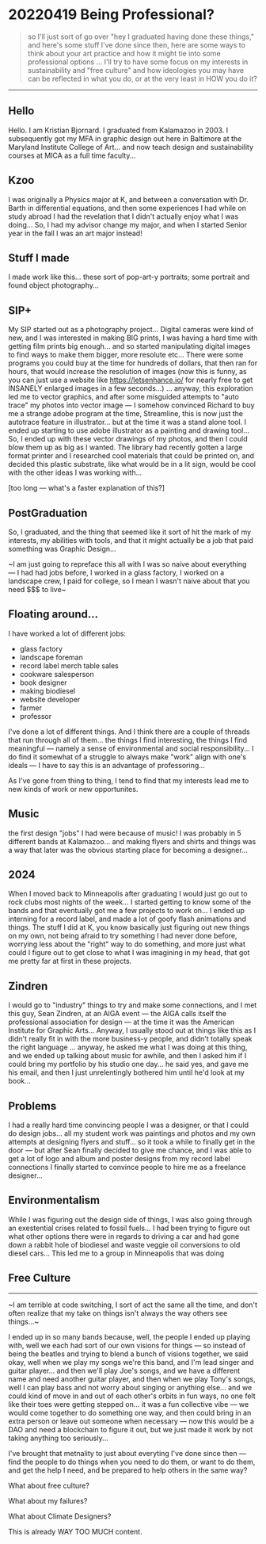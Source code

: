 # 20220419 Being Professional?

> so I'll just sort of go over "hey I graduated having done these things," and here's some stuff I've done since then, here are some ways to think about your art practice and how it might tie into some professional options … I'll try to have some focus on my interests in sustainability and "free culture" and how ideologies you may have can be reflected in what you do, or at the very least in HOW you do it?

---

## Hello

Hello. I am Kristian Bjornard. I graduated from Kalamazoo in 2003. I subsequently got my MFA in graphic design out here in Baltimore at the Maryland Institute College of Art... and now teach design and sustainability courses at MICA as a full time faculty...

## Kzoo

I was originally a Physics major at K, and between a conversation with Dr. Barth in differential equations, and then some experiences I had while on study abroad I had the revelation that I didn't actually enjoy what I was doing… So, I had my advisor change my major, and when I started Senior year in the fall I was an art major instead!

## Stuff I made

I made work like this… these sort of pop-art-y portraits; some portrait and found object photography…

## SIP+

My SIP started out as a photography project... Digital cameras were kind of new, and I was interested in making BIG prints, I was having a hard time with getting film prints big enough... and so started manipulating digital images to find ways to make them bigger, more resolute etc... There were some programs you could buy at the time for hundreds of dollars, that then ran for hours, that would increase the resolution of images (now this is funny, as you can just use a website like https://letsenhance.io/ for nearly free to get INSANELY enlarged images in a few seconds...) … anyway, this exploration led me to vector graphics, and after some misguided attempts to "auto trace" my photos into vector image — I somehow convinced Richard to buy me a strange adobe program at the time, Streamline, this is now just the autotrace feature in illustrator... but at the time it was a stand alone tool. I ended up starting to use adobe illustrator as a painting and drawing tool... So, I ended up with these vector drawings of my photos, and then I could blow them up as big as I wanted. The library had recently gotten a large format printer and I researched cool materials that could be printed on, and decided this plastic substrate, like what would be in a lit sign, would be cool with the other ideas I was working with...

[too long — what's a faster explanation of this?]

## PostGraduation

So, I graduated, and the thing that seemed like it sort of hit the mark of my interests, my abilities with tools, and that it might actually be a job that paid something was Graphic Design…

~I am just going to repreface this all with I was so naive about everything — I had had jobs before, I worked in a glass factory, I worked on a landscape crew, I paid for college, so I mean I wasn't naive about that you need $$$ to live~

## Floating around…

I have worked a lot of different jobs:

- glass factory
- landscape foreman
- record label merch table sales
- cookware salesperson
- book designer
- making biodiesel
- website developer
- farmer
- professor

I've done a lot of different things. And I think there are a couple of threads that run through all of them... the things I find interesting, the things I find meaningful — namely a sense of environmental and social responsibility... I do find it somewhat of a struggle to always make "work" align with one's ideals — I have to say this is an advantage of professoring...

As I've gone from thing to thing, I tend to find that my interests lead me to new kinds of work or new opportunites.

## Music

the first design "jobs" I had were because of music! I was probably in 5 different bands at Kalamazoo... and making flyers and shirts and things was a way that later was the obvious starting place for becoming a designer...

## 2024

When I moved back to Minneapolis after graduating I would just go out to rock clubs most nights of the week... I started getting to know some of the bands and that eventually got me a few projects to work on... I ended up interning for a record label, and made a lot of goofy flash animations and things. The stuff I did at K, you know basically just figuring out new things on my own, not being afraid to try something I had never done before, worrying less about the "right" way to do something, and more just what could I figure out to get close to what I was imagining in my head, that got me pretty far at first in these projects.

## Zindren

I would go to "industry" things to try and make some connections, and I met this guy, Sean Zindren, at an AIGA event — the AIGA calls itself the professional association for design — at the time it was the American Institute for Graphic Arts... Anyway, I usually stood out at things like this as I didn't really fit in with the more business-y people, and didn't totally speak the right language … anyway, he asked me what I was doing at this thing, and we ended up talking about music for awhile, and then I asked him if I could bring my portfolio by his studio one day... he said yes, and gave me his email, and then I just unrelentingly bothered him until he'd look at my book...

## Problems

I had a really hard time convincing people I was a designer, or that I could do design jobs... all my student work was paintings and photos and my own attempts at designing flyers and stuff... so it took a while to finally get in the door — but after Sean finally decided to give me chance, and I was able to get a lot of logo and album and poster designs from my record label connections I finally started to convince people to hire me as a freelance designer...

## Environmentalism

While I was figuring out the design side of things, I was also going through an exestential crises related to fossil fuels... I had been trying to figure out what other options there were in regards to driving a car and had gone down a rabbit hole of biodiesel and waste veggie oil conversions to old diesel cars... This led me to a group in Minneapolis that was doing

## Free Culture

---

~I am terrible at code switching, I sort of act the same all the time, and don't often realize that my take on things isn't always the way others see things...~

I ended up in so many bands because, well, the people I ended up playing with, well we each had sort of our own visions for things — so instead of being the beatles and trying to blend a bunch of visions together, we said okay, well when we play my songs we're this band, and I'm lead singer and guitar player... and then we'll play Joe's songs, and we have a different name and need another guitar player, and then when we play Tony's songs, well I can play bass and not worry about singing or anything else... and we could kind of move in and out of each other's orbits in fun ways, no one felt like their toes were getting stepped on... it was a fun collective vibe — we would come together to do something one way, and then could bring in an extra person or leave out someone when necessary — now this would be a DAO and need a blockchain to figure it out, but we just made it work by not taking anything too seriously...

I've brought that metnality to just about everyting I've done since then — find the people to do things when you need to do them, or want to do them, and get the help I need, and be prepared to help others in the same way?

What about free culture?

What about my failures?

What about Climate Designers?

This is already WAY TOO MUCH content.
